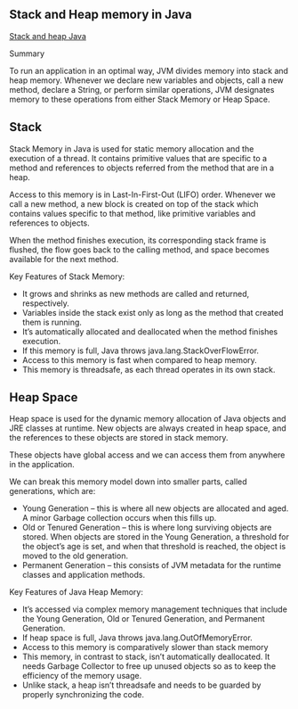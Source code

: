 ## Stack and Heap memory in Java
[Stack and heap Java](https://www.baeldung.com/java-stack-heap)

Summary

<p>
To run an application in an optimal way, JVM divides memory into stack and heap memory. Whenever we declare new variables and objects, call a new method, declare a String, or perform similar operations, JVM designates memory to these operations from either Stack Memory or Heap Space.
</p>

## Stack
<p>
Stack Memory in Java is used for static memory allocation and the execution of a thread. It contains primitive values that are specific to a method and references to objects referred from the method that are in a heap.
</p>
<p>
Access to this memory is in Last-In-First-Out (LIFO) order. Whenever we call a new method, a new block is created on top of the stack which contains values specific to that method, like primitive variables and references to objects.
</p>
<p>
When the method finishes execution, its corresponding stack frame is flushed, the flow goes back to the calling method, and space becomes available for the next method.
</p>

Key Features of Stack Memory:
- It grows and shrinks as new methods are called and returned, respectively.
- Variables inside the stack exist only as long as the method that created them is running.
- It’s automatically allocated and deallocated when the method finishes execution.
- If this memory is full, Java throws java.lang.StackOverFlowError.
- Access to this memory is fast when compared to heap memory.
- This memory is threadsafe, as each thread operates in its own stack.

## Heap Space
Heap space is used for the dynamic memory allocation of Java objects and JRE classes at runtime. New objects are always created in heap space, and the references to these objects are stored in stack memory.

These objects have global access and we can access them from anywhere in the application.

We can break this memory model down into smaller parts, called generations, which are:
- Young Generation – this is where all new objects are allocated and aged. A minor Garbage collection occurs when this fills up.
- Old or Tenured Generation – this is where long surviving objects are stored. When objects are stored in the Young Generation, a threshold for the object’s age is set, and when that threshold is reached, the object is moved to the old generation.
- Permanent Generation – this consists of JVM metadata for the runtime classes and application methods.

Key Features of Java Heap Memory:
- It’s accessed via complex memory management techniques that include the Young Generation, Old or Tenured Generation, and Permanent Generation.
- If heap space is full, Java throws java.lang.OutOfMemoryError.
- Access to this memory is comparatively slower than stack memory
- This memory, in contrast to stack, isn’t automatically deallocated. It needs Garbage Collector to free up unused objects so as to keep the efficiency of the memory usage.
- Unlike stack, a heap isn’t threadsafe and needs to be guarded by properly synchronizing the code.
